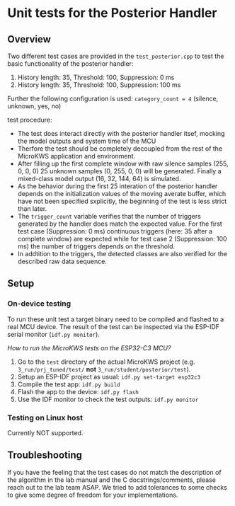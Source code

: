 # Unit tests for the Posterior Handler

## Overview

Two different test cases are provided in the `test_posterior.cpp` to test the basic functionality of the posterior handler:

1. History length: 35, Threshold: 100, Suppression: 0 ms
2. History length: 35, Threshold: 100, Suppression: 100 ms

Further the following configuration is used: `category_count = 4` (silence, unknown, yes, no)

test procedure:
- The test does interact directly with the posterior handler itsef, mocking the model outputs and system time of the MCU
- Therfore the test should be completely decoupled from the rest of the MicroKWS application and environment.
- After filling up the first complete window with raw silence samples (255, 0, 0, 0) 25 unknown samples (0, 255, 0, 0) will be generated. Finally a mixed-class model output (16, 32, 144, 64) is simulated.
- As the behavior during the first 25 interation of the posterior handler depends on the initialization values of the moving averate buffer, which have not been specified sxplicitly, the beginning of the test is less strict than later.
- The `trigger_count` variable verifies that the number of triggers generated by the handler does match the expected value. For the first test case (Suppression: 0 ms) continuous triggers (here: 35 after a complete window) are expected while for test case 2 (Suppression: 100 ms) the number of triggers depends on the threshold.
- In addtition to the triggers, the detected classes are also verified for the described raw data sequence.

## Setup

### On-device testing

To run these unit test a target binary need to be compiled and flashed to a real MCU device. The result of the test can be inspected via the ESP-IDF serial monitor (`idf.py monitor`).

*How to run the MicroKWS tests on the ESP32-C3 MCU?*

1. Go to the `test` directory of the actual MicroKWS project (e.g. `3_run/prj_tuned/test/` **not** `3_run/student/posterior/test`).
2. Setup an ESP-IDF project as usual: `idf.py set-target esp32c3`
3. Compile the test app: `idf.py build`
4. Flash the app to the device: `idf.py flash`
5. Use the IDF monitor to check the test outputs: `idf.py monitor`

### Testing on Linux host

Currently NOT supported.

## Troubleshooting

If you have the feeling that the test cases do not match the description of the algorithm in the lab manual and the C docstrings/comments, please reach out to the lab team ASAP. We tried to add tolerances to some checks to give some degree of freedom for your implementations.
